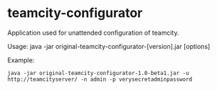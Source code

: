 # teamcity-configurator

Application used for unattended configuration of teamcity.

Usage: java -jar original-teamcity-configurator-[version].jar [options]

Example:

```
java -jar original-teamcity-configurator-1.0-beta1.jar -u http://teamcityserver/ -n admin -p verysecretadminpassword
```

